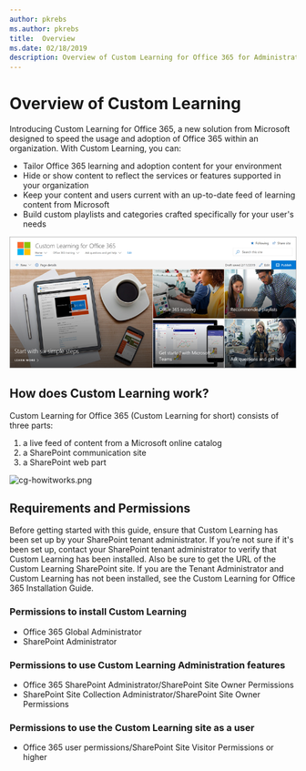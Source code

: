 ```yaml
---
author: pkrebs
ms.author: pkrebs
title:  Overview
ms.date: 02/18/2019
description: Overview of Custom Learning for Office 365 for Administrators
---
```


# Overview of Custom Learning

Introducing Custom Learning for Office 365, a new solution from Microsoft designed to speed the usage and adoption of Office 365 within an organization. With Custom Learning, you can:
- Tailor Office 365 learning and adoption content for your environment 
- Hide or show content to reflect the services or features supported in your organization 
- Keep your content and users current with an up-to-date feed of learning content from Microsoft 
- Build custom playlists and categories crafted specifically for your user's needs

![cg_introducing.png](media/cg-introducing01.png)

## How does Custom Learning work?

Custom Learning for Office 365 (Custom Learning for short) consists of three parts: 
1. a live feed of content from a Microsoft online catalog
2. a SharePoint communication site
3. a SharePoint web part 

![cg-howitworks.png](media/cg-howitworks01.png)

## Requirements and Permissions

Before getting started with this guide, ensure that Custom Learning has been set up by your  SharePoint tenant administrator. If you’re not sure if it's been set up, contact your SharePoint tenant administrator to verify that Custom Learning has been installed. Also be sure to get the URL of the Custom Learning SharePoint site. If you are the Tenant Administrator and Custom Learning has not been installed, see the Custom Learning for Office 365 Installation Guide. 

### Permissions to install Custom Learning

- Office 365 Global Administrator
- SharePoint Administrator

### Permissions to use Custom Learning Administration features

- Office 365 SharePoint Administrator/SharePoint Site Owner Permissions
- SharePoint Site Collection Administrator/SharePoint Site Owner Permissions

### Permissions to use the Custom Learning site as a user

- Office 365 user permissions/SharePoint Site Visitor Permissions or higher


